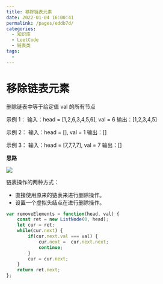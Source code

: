```yaml
---
title: 移除链表元素
date: 2022-01-04 16:00:41
permalink: /pages/eddb7d/
categories:
  - 知识库
  - LeetCode
  - 链表类
tags:
  - 
---
```


# 移除链表元素

删除链表中等于给定值 val 的所有节点

示例 1：
输入：head = [1,2,6,3,4,5,6], val = 6
输出：[1,2,3,4,5]

示例 2：
输入：head = [], val = 1
输出：[]

示例 3：
输入：head = [7,7,7,7], val = 7
输出：[]

**思路**

![](http://198.52.110.135/images/LeetCode/1.png)

链表操作的两种方式：
- 直接使用原来的链表来进行删除操作。
- 设置一个虚拟头结点在进行删除操作。

```js
var removeElements = function(head, val) {
    const ret = new ListNode(0, head);
    let cur = ret;
    while(cur.next) {
        if(cur.next.val === val) {
            cur.next =  cur.next.next;
            continue;
        }
        cur = cur.next;
    }
    return ret.next;
};
```